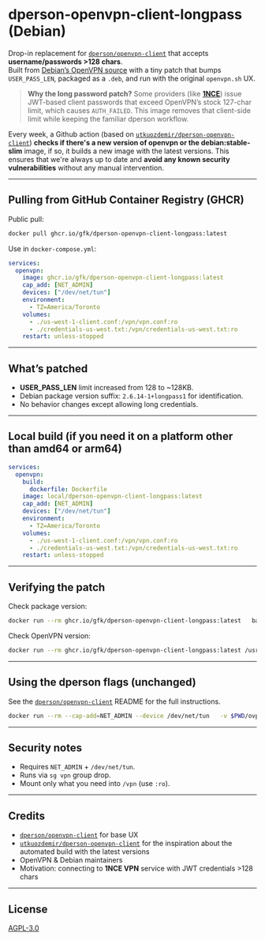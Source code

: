 # dperson-openvpn-client-longpass (Debian)

Drop-in replacement for [`dperson/openvpn-client`](https://github.com/dperson/openvpn-client) that accepts **username/passwords >128 chars**.  
Built from [Debian’s OpenVPN source](https://tracker.debian.org/pkg/openvpn) with a tiny patch that bumps `USER_PASS_LEN`, packaged as a `.deb`, and run with the original `openvpn.sh` UX. 

> **Why the long password patch?** Some providers (like [**1NCE**](https://help.1nce.com/dev-hub/docs/vpn-service-features-limitations#vpn-client-password-length)) issue JWT-based client passwords that exceed OpenVPN’s stock 127-char limit, which causes `AUTH_FAILED`. This image removes that client-side limit while keeping the familiar dperson workflow.

Every week, a Github action (based on [`utkuozdemir/dperson-openvpn-client`](https://github.com/utkuozdemir/dperson-openvpn-client)) **checks if there's a new version of openvpn or the debian:stable-slim** image, if so, it builds a new image with the latest versions. This ensures that we're always up to date and **avoid any known security vulnerabilities** without any manual intervention.

---

## Pulling from GitHub Container Registry (GHCR)

Public pull:
```bash
docker pull ghcr.io/gfk/dperson-openvpn-client-longpass:latest
```

Use in `docker-compose.yml`:
```yaml
services:
  openvpn:
    image: ghcr.io/gfk/dperson-openvpn-client-longpass:latest
    cap_add: [NET_ADMIN]
    devices: ["/dev/net/tun"]
    environment:
      - TZ=America/Toronto
    volumes:
      - ./us-west-1-client.conf:/vpn/vpn.conf:ro
      - ./credentials-us-west.txt:/vpn/credentials-us-west.txt:ro
    restart: unless-stopped
```

---

## What’s patched

- **USER_PASS_LEN** limit increased from 128 to ~128KB.
- Debian package version suffix: `2.6.14-1+longpass1` for identification.
- No behavior changes except allowing long credentials.

---

## Local build (if you need it on a platform other than amd64 or arm64)

```yaml
services:
  openvpn:
    build:
      dockerfile: Dockerfile
    image: local/dperson-openvpn-client-longpass:latest
    cap_add: [NET_ADMIN]
    devices: ["/dev/net/tun"]
    environment:
      - TZ=America/Toronto
    volumes:
      - ./us-west-1-client.conf:/vpn/vpn.conf:ro
      - ./credentials-us-west.txt:/vpn/credentials-us-west.txt:ro
    restart: unless-stopped
```

---

## Verifying the patch

Check package version:
```bash
docker run --rm ghcr.io/gfk/dperson-openvpn-client-longpass:latest   bash -lc 'dpkg -s openvpn | grep ^Version'
```

Check OpenVPN version:
```bash
docker run --rm ghcr.io/gfk/dperson-openvpn-client-longpass:latest /usr/sbin/openvpn --version
```

---

## Using the dperson flags (unchanged)

See the [`dperson/openvpn-client`](https://github.com/dperson/openvpn-client) README for the full instructions.

```bash
docker run --rm --cap-add=NET_ADMIN --device /dev/net/tun   -v $PWD/ovpn:/vpn   ghcr.io/gfk/dperson-openvpn-client-longpass:latest   -v 'vpn.server.example;USERNAME;A_very_long_password'   -r 192.168.1.0/24 -f ""
```

---

## Security notes

- Requires `NET_ADMIN` + `/dev/net/tun`.
- Runs via `sg vpn` group drop.
- Mount only what you need into `/vpn` (use `:ro`).

---

## Credits

- [`dperson/openvpn-client`](https://github.com/dperson/openvpn-client) for base UX
- [`utkuozdemir/dperson-openvpn-client`](https://github.com/utkuozdemir/dperson-openvpn-client) for the inspiration about the automated build with the latest versions 
- OpenVPN & Debian maintainers
- Motivation: connecting to **1NCE VPN** service with JWT credentials >128 chars

---

## License

[AGPL-3.0](https://www.gnu.org/licenses/agpl-3.0.en.html)
